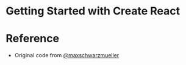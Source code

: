 # Getting Started with Create React
# Reference
 - Original code from [@maxschwarzmueller](https://github.com/academind/react-complete-guide-code)
